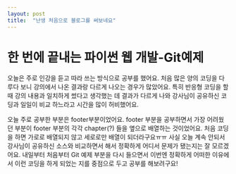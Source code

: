 ```yaml
---
layout: post
title:  "난생 처음으로 블로그를 써보네요"
---
```


# 한 번에 끝내는 파이썬 웹 개발-Git예제

오늘은 주로 인강을 듣고 따라 쓰는 방식으로 공부를 했어요. 
처음 많은 양의 코딩을 다루다 보니 강의에서 나온 결과랑 다르게 나오는 경우가 많았어요.
특히 반응형 코딩을 할 때 강의 내용과 일치하게 썼다고 생각했는 데 결과가 다르게 나와 
강사님이 공유하신 코딩과 일일이 비교 하느라고 시간을 많이 허비했어요.

오늘 주로 공부한 부분은 footer부분이었어요. footer 부분을 공부하면서 
가장 어려웠던 부분이 footer 부분의 각각 chapter(?) 들을 옆으로 배열하는 것이었어요.
처음 코딩을 하면 가로로 배열되지 않고 세로로만 배열이 되더라구요ㅠㅠ 
사실 오늘 계속 안되서 강사님이 공유하신 소스와 비교하면서 해서 정확하게 어디서 문제가 됐는지는 잘 모르겠어요. 
내일부터 처음부터 Git 예제 부분을 다시 들으면서 이번엔 정확하게 어떠한 이유에서 이런 코딩을 하게 되었는 지를
중점으로 두고 공부를 해보려구요!
